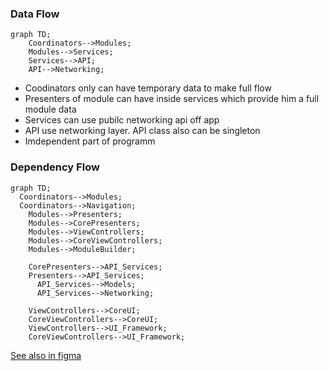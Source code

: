 ### Data Flow 

```mermaid
graph TD;
    Coordinators-->Modules;
    Modules-->Services;
    Services-->API;
    API-->Networking;
```
- Coodinators only can have temporary data to make full flow
- Presenters of module can have inside services which provide him a full module data
- Services can use pubilc networking api off app
- API use networking layer. API class also can be singleton
- Imdependent part of programm

### Dependency Flow

```mermaid
graph TD;
  Coordinators-->Modules;
  Coordinators-->Navigation;
    Modules-->Presenters;
    Modules-->CorePresenters;
    Modules-->ViewControllers;
    Modules-->CoreViewControllers;
    Modules-->ModuleBuilder;

    CorePresenters-->API_Services;
    Presenters-->API_Services;
      API_Services-->Models;
      API_Services-->Networking;
     
    ViewControllers-->CoreUI;
    CoreViewControllers-->CoreUI;
    ViewControllers-->UI_Framework;
    CoreViewControllers-->UI_Framework;
```
[See also in figma](https://www.figma.com/file/DJTcK2QskNcJqHGOc7jO72/layer-based-architercture?node-id=0%3A1&t=ga5c0Q0v115XXLgg-1)



